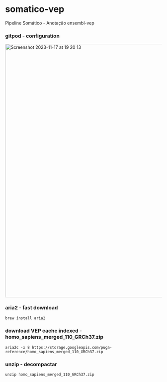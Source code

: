 # somatico-vep
Pipeline Somático - Anotação ensembl-vep

### gitpod - configuration

<img width="814" alt="Screenshot 2023-11-17 at 19 20 13" src="https://github.com/renatopuga/somatico-vep/assets/8321336/4259c5ad-1cb4-4501-905c-7a306d1f8060">

### aria2 - fast download
```bash
brew install aria2
```

### download VEP cache indexed - homo_sapiens_merged_110_GRCh37.zip
```
aria2c -x 8 https://storage.googleapis.com/puga-reference/homo_sapiens_merged_110_GRCh37.zip
```

### unzip - decompactar 
```
unzip homo_sapiens_merged_110_GRCh37.zip
```


